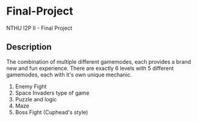 # Final-Project
NTHU I2P II - Final Project 

## Description
The combination of multiple different gamemodes, each provides a brand new and fun experience.
There are exactly 6 levels with 5 different gamemodes, each with it's own unique mechanic.
1. Enemy Fight
2. Space Invaders type of game
3. Puzzle and logic
4. Maze
5. Boss Fight (Cuphead's style)
